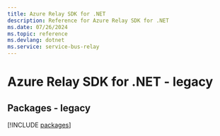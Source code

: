 ```yaml
---
title: Azure Relay SDK for .NET
description: Reference for Azure Relay SDK for .NET
ms.date: 07/26/2024
ms.topic: reference
ms.devlang: dotnet
ms.service: service-bus-relay
---
```

# Azure Relay SDK for .NET - legacy
## Packages - legacy
[!INCLUDE [packages](relay-index.md)]
